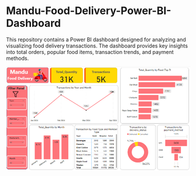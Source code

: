 # Mandu-Food-Delivery-Power-BI-Dashboard
This repository contains a Power BI dashboard designed for analyzing and visualizing food delivery transactions. The dashboard provides key insights into total orders, popular food items, transaction trends, and payment methods.

<img src="https://github.com/LelinRai/Mandu-Food-Delivery-Power-BI-Dashboard/blob/9c571ba8a7935f0586a4634b087c007402a0e454/Mandu%20Food%20Delivery%20Dashboard.PNG" alt="Image Description" width="600">
